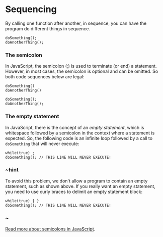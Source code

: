 # Sequencing

By calling one function after another, in sequence, you can have the program do different things in sequence.

```typescript-ignore
doSomething();
doAnotherThing();
```

### The semicolon 

In JavaScript, the semicolon (;) is used to terminate (or end) a statement. However, in most
cases, the semicolon is optional and can be omitted. So both code sequences below are 
legal:

```typescript-ignore
doSomething()
doAnotherThing()
```

```typescript-ignore
doSomething();
doAnotherThing();
```

### The empty statement

In JavaScript, there is the concept of an *empty statement*, which is whitespace followed by
a semicolon in the context where a statement is expected.
So, the following code is an infinite loop
followed by a call to `doSomething` that will never execute:
```typescript-ignore
while(true) ;
doSomething(); // THIS LINE WILL NEVER EXECUTE!
```


### ~hint

To avoid this problem, we don't allow a program to contain an empty statement, such as shown above. 
If you really want an empty statement, you need to use curly braces to delimit an empty statement block:
```typescript-ignore
while(true) { } 
doSomething(); // THIS LINE WILL NEVER EXECUTE!
```

### ~

[Read more about semicolons in JavaScript](http://inimino.org/~inimino/blog/javascript_semicolons).

